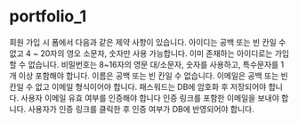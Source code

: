 ﻿# portfolio_1
회원 가입 시 폼에서 다음과 같은 제약 사항이 있습니다.
 아이디는 공백 또는 빈 칸일 수 없고 4 ~ 20자의 영오 소문자, 숫자만 사용 가능합니다.
 이미 존재하는 아이디로는 가입할 수 없습니다.
 비밀번호는 8~16자의 영문 대/소문자, 숫자를 사용하고, 특수문자를 1개 이상 포함해야 합니다.
 이름은 공백 또는 빈 칸일 수 없습니다.
 이메일은 공백 또는 빈 칸일 수 없고 이메일 형식이어야 합니다.
 패스워드는 DB에 암호화 후 저장되어야 합니다.
사용자 이메일 유효 여부를 인증해야 합니다
 인증 링크를 포함한 이메일을 보내야 합니다.
 사용자가 인증 링크를 클릭한 후 인증 여부가 DB에 반영되어야 합니다.
